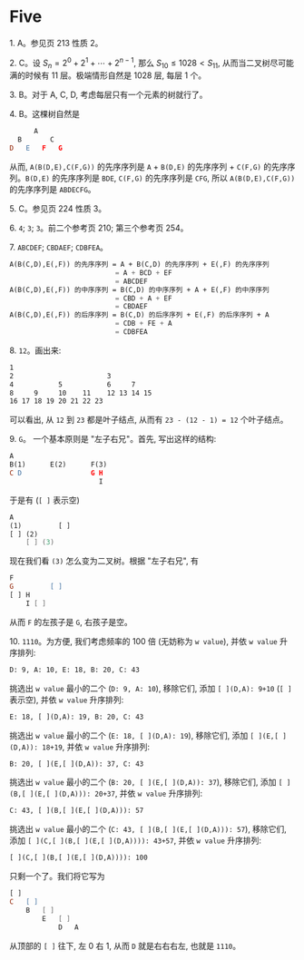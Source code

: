 # Five

1\. A。参见页 213 性质 2。

2\. C。设 $S_n=2^0+2^1+\cdots+2^{n-1}$, 那么 $S_{10}\leq1028<S_{11}$, 从而当二叉树尽可能满的时候有 11 层。极端情形自然是 1028 层, 每层 1 个。

3\. B。对于 A, C, D, 考虑每层只有一个元素的树就行了。

4\. B。这棵树自然是

```l
      A
  B       C
D   E   F   G
```

从而, `A(B(D,E),C(F,G))` 的先序序列是 `A` + `B(D,E)` 的先序序列 + `C(F,G)` 的先序序列。`B(D,E)` 的先序序列是 `BDE`, `C(F,G)` 的先序序列是 `CFG`, 所以 `A(B(D,E),C(F,G))` 的先序序列是 `ABDECFG`。

5\. C。参见页 224 性质 3。

6\. `4`; `3`; `3`。前二个参考页 210; 第三个参考页 254。

7\. `ABCDEF`; `CBDAEF`; `CDBFEA`。

```l
A(B(C,D),E(,F)) 的先序序列 = A + B(C,D) 的先序序列 + E(,F) 的先序序列
                          = A + BCD + EF
                          = ABCDEF
A(B(C,D),E(,F)) 的中序序列 = B(C,D) 的中序序列 + A + E(,F) 的中序序列
                          = CBD + A + EF
                          = CBDAEF
A(B(C,D),E(,F)) 的后序序列 = B(C,D) 的后序序列 + E(,F) 的后序序列 + A
                          = CDB + FE + A
                          = CDBFEA
```

8\. `12`。画出来:

```l
1
2                       3
4           5           6     7
8     9     10    11    12 13 14 15
16 17 18 19 20 21 22 23
```

可以看出, 从 `12` 到 `23` 都是叶子结点, 从而有 `23 - (12 - 1) = 12` 个叶子结点。

9\. `G`。 一个基本原则是 "左子右兄"。首先, 写出这样的结构:

```l
A
B(1)      E(2)      F(3)
C D                 G H
                      I
```

于是有 (`[ ]` 表示空)

```l
A
(1)         [ ]
[ ] (2)
    [ ] (3)
```

现在我们看 `(3)` 怎么变为二叉树。根据 "左子右兄", 有

```l
F
G         [ ]
[ ] H
    I [ ]
```

从而 `F` 的左孩子是 `G`, 右孩子是空。

10\. `1110`。为方便, 我们考虑频率的 100 倍 (无妨称为 `w value`), 并依 `w value` 升序排列:

```l
D: 9, A: 10, E: 18, B: 20, C: 43
```

挑选出 `w value` 最小的二个 (`D: 9, A: 10`), 移除它们, 添加 `[ ](D,A): 9+10` (`[ ]` 表示空), 并依 `w value` 升序排列:

```l
E: 18, [ ](D,A): 19, B: 20, C: 43
```

挑选出 `w value` 最小的二个 (`E: 18, [ ](D,A): 19`), 移除它们, 添加 `[ ](E,[ ](D,A)): 18+19`, 并依 `w value` 升序排列:

```l
B: 20, [ ](E,[ ](D,A)): 37, C: 43
```

挑选出 `w value` 最小的二个 (`B: 20, [ ](E,[ ](D,A)): 37`), 移除它们, 添加 `[ ](B,[ ](E,[ ](D,A))): 20+37`, 并依 `w value` 升序排列:

```l
C: 43, [ ](B,[ ](E,[ ](D,A))): 57
```

挑选出 `w value` 最小的二个 (`C: 43, [ ](B,[ ](E,[ ](D,A))): 57`), 移除它们, 添加 `[ ](C,[ ](B,[ ](E,[ ](D,A)))): 43+57`, 并依 `w value` 升序排列:

```l
[ ](C,[ ](B,[ ](E,[ ](D,A)))): 100
```

只剩一个了。我们将它写为

```l
[ ]
C   [ ]
    B   [ ]
        E   [ ]
            D   A
```

从顶部的 `[ ]` 往下, 左 0 右 1, 从而 `D` 就是右右右左, 也就是 `1110`。
